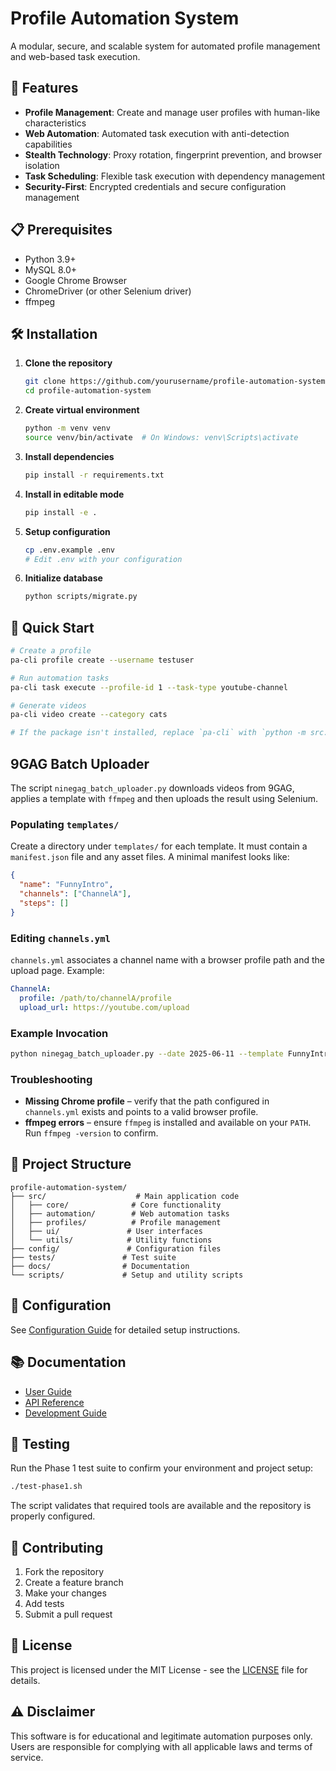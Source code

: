# Profile Automation System

A modular, secure, and scalable system for automated profile management and web-based task execution.

## 🚀 Features

- **Profile Management**: Create and manage user profiles with human-like characteristics
- **Web Automation**: Automated task execution with anti-detection capabilities
- **Stealth Technology**: Proxy rotation, fingerprint prevention, and browser isolation
- **Task Scheduling**: Flexible task execution with dependency management
- **Security-First**: Encrypted credentials and secure configuration management

## 📋 Prerequisites

- Python 3.9+
- MySQL 8.0+
- Google Chrome Browser
- ChromeDriver (or other Selenium driver)
- ffmpeg

## 🛠️ Installation

1. **Clone the repository**
   ```bash
   git clone https://github.com/yourusername/profile-automation-system.git
   cd profile-automation-system
   ```

2. **Create virtual environment**
   ```bash
   python -m venv venv
   source venv/bin/activate  # On Windows: venv\Scripts\activate
   ```

3. **Install dependencies**
   ```bash
   pip install -r requirements.txt
   ```

4. **Install in editable mode**
   ```bash
   pip install -e .
   ```

5. **Setup configuration**
   ```bash
   cp .env.example .env
   # Edit .env with your configuration
   ```

6. **Initialize database**
   ```bash
   python scripts/migrate.py
   ```

## 🎯 Quick Start

```bash
# Create a profile
pa-cli profile create --username testuser

# Run automation tasks
pa-cli task execute --profile-id 1 --task-type youtube-channel

# Generate videos
pa-cli video create --category cats

# If the package isn't installed, replace `pa-cli` with `python -m src.cli`
```

## 9GAG Batch Uploader

The script `ninegag_batch_uploader.py` downloads videos from 9GAG,
applies a template with `ffmpeg` and then uploads the result using
Selenium.

### Populating `templates/`

Create a directory under `templates/` for each template. It must contain
a `manifest.json` file and any asset files. A minimal manifest looks
like:

```json
{
  "name": "FunnyIntro",
  "channels": ["ChannelA"],
  "steps": []
}
```

### Editing `channels.yml`

`channels.yml` associates a channel name with a browser profile path and
the upload page. Example:

```yaml
ChannelA:
  profile: /path/to/channelA/profile
  upload_url: https://youtube.com/upload
```

### Example Invocation

```bash
python ninegag_batch_uploader.py --date 2025-06-11 --template FunnyIntro
```

### Troubleshooting

- **Missing Chrome profile** – verify that the path configured in
  `channels.yml` exists and points to a valid browser profile.
- **ffmpeg errors** – ensure `ffmpeg` is installed and available on your
  `PATH`. Run `ffmpeg -version` to confirm.

## 📁 Project Structure

```
profile-automation-system/
├── src/                    # Main application code
│   ├── core/              # Core functionality
│   ├── automation/        # Web automation tasks
│   ├── profiles/          # Profile management
│   ├── ui/               # User interfaces
│   └── utils/            # Utility functions
├── config/               # Configuration files
├── tests/               # Test suite
├── docs/                # Documentation
└── scripts/             # Setup and utility scripts
```

## 🔧 Configuration

See [Configuration Guide](docs/user-guide/configuration.md) for detailed setup instructions.

## 📚 Documentation

- [User Guide](docs/user-guide/README.md)
- [API Reference](docs/api/README.md)
- [Development Guide](docs/development/README.md)

## 🧪 Testing

Run the Phase 1 test suite to confirm your environment and project setup:

```bash
./test-phase1.sh
```

The script validates that required tools are available and the repository is properly configured.

## 🤝 Contributing

1. Fork the repository
2. Create a feature branch
3. Make your changes
4. Add tests
5. Submit a pull request

## 📄 License

This project is licensed under the MIT License - see the [LICENSE](LICENSE) file for details.

## ⚠️ Disclaimer

This software is for educational and legitimate automation purposes only. Users are responsible for complying with all applicable laws and terms of service.
